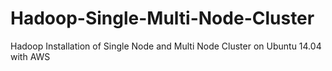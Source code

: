 # Hadoop-Single-Multi-Node-Cluster
Hadoop Installation of Single Node and Multi Node Cluster on Ubuntu 14.04 with AWS
